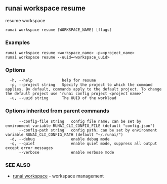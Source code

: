 ## runai workspace resume

resume workspace

```
runai workspace resume [WORKSPACE_NAME] [flags]
```

### Examples

```
runai workspace resume <workspace_name> -p=<project_name>
runai workspace resume --uuid=<workspace_uuid>
```

### Options

```
  -h, --help             help for resume
  -p, --project string   Specify the project to which the command applies. By default, commands apply to the default project. To change the default project use ‘runai config project <project name>’
  -u, --uuid string      The UUID of the workload
```

### Options inherited from parent commands

```
      --config-file string   config file name; can be set by environment variable RUNAI_CLI_CONFIG_FILE (default "config.json")
      --config-path string   config path; can be set by environment variable RUNAI_CLI_CONFIG_PATH (default "~/.runai/")
  -d, --debug                enable debug mode
  -q, --quiet                enable quiet mode, suppress all output except error messages
      --verbose              enable verbose mode
```

### SEE ALSO

* [runai workspace](runai_workspace.md)	 - workspace management

